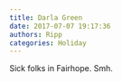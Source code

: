 ```yaml
---
title: Darla Green
date: 2017-07-07 19:17:36
authors: Ripp
categories: Holiday
---
```


 Sick folks in Fairhope.  Smh.
